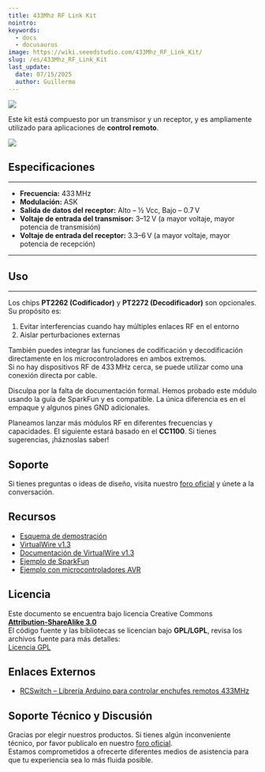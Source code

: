 ```yaml
---
title: 433Mhz RF Link Kit
nointro:
keywords:
  - docs
  - docusaurus
image: https://wiki.seeedstudio.com/433Mhz_RF_Link_Kit/
slug: /es/433Mhz_RF_Link_Kit
last_update:
  date: 07/15/2025
  author: Guillermo
---
```


![](https://files.seeedstudio.com/wiki/433Mhz_RF_Link_Kit/img/113990010%201.jpg)

Este kit está compuesto por un transmisor y un receptor, y es ampliamente utilizado para aplicaciones de **control remoto**.

[![](https://files.seeedstudio.com/wiki/Seeed-WiKi/docs/images/300px-Get_One_Now_Banner-ragular.png)](https://www.seeedstudio.com/depot/433mhz-rf-link-kit-p-127.html?cPath=139_140)

## Especificaciones
---
- **Frecuencia:** 433 MHz  
- **Modulación:** ASK  
- **Salida de datos del receptor:** Alto – ½ Vcc, Bajo – 0.7 V  
- **Voltaje de entrada del transmisor:** 3–12 V (a mayor voltaje, mayor potencia de transmisión)  
- **Voltaje de entrada del receptor:** 3.3–6 V (a mayor voltaje, mayor potencia de recepción)  

---

## Uso
---
Los chips **PT2262 (Codificador)** y **PT2272 (Decodificador)** son opcionales. Su propósito es:

1. Evitar interferencias cuando hay múltiples enlaces RF en el entorno  
2. Aislar perturbaciones externas  

También puedes integrar las funciones de codificación y decodificación directamente en los microcontroladores en ambos extremos.  
Si no hay dispositivos RF de 433 MHz cerca, se puede utilizar como una conexión directa por cable.

Disculpa por la falta de documentación formal. Hemos probado este módulo usando la guía de SparkFun y es compatible. La única diferencia es en el empaque y algunos pines GND adicionales.

Planeamos lanzar más módulos RF en diferentes frecuencias y capacidades. El siguiente estará basado en el **CC1100**. Si tienes sugerencias, ¡háznoslas saber!

## Soporte

Si tienes preguntas o ideas de diseño, visita nuestro [foro oficial](https://community.seeedstudio.com/) y únete a la conversación.

## Recursos

- [Esquema de demostración](https://files.seeedstudio.com/wiki/433Mhz_RF_Link_Kit/res/315MRFlink.pdf)  
- [VirtualWire v1.3](https://files.seeedstudio.com/wiki/433Mhz_RF_Link_Kit/res/VirtualWire.rar)  
- [Documentación de VirtualWire v1.3](https://files.seeedstudio.com/wiki/433Mhz_RF_Link_Kit/res/VirtualWire.pdf)  
- [Ejemplo de SparkFun](https://files.seeedstudio.com/wiki/433Mhz_RF_Link_Kit/res/KLP_Walkthrough.pdf)  
- [Ejemplo con microcontroladores AVR](http://winavr.scienceprog.com/example-avr-projects/running-tx433-and-rx433-rf-modules-with-avr-microcontrollers.html)  

## Licencia

Este documento se encuentra bajo licencia Creative Commons  
**[Attribution-ShareAlike 3.0](https://creativecommons.org/licenses/by-sa/3.0/)**  
El código fuente y las bibliotecas se licencian bajo **GPL/LGPL**, revisa los archivos fuente para más detalles:  
[Licencia GPL](http://www.gnu.org/licenses/gpl.html)

## Enlaces Externos

- [RCSwitch – Librería Arduino para controlar enchufes remotos 433MHz](http://code.google.com/p/rc-switch)

## Soporte Técnico y Discusión

Gracias por elegir nuestros productos. Si tienes algún inconveniente técnico, por favor publícalo en nuestro [foro oficial](http://forum.seeedstudio.com/).  
Estamos comprometidos a ofrecerte diferentes medios de asistencia para que tu experiencia sea lo más fluida posible.

<div class="button_tech_support_container">
<a href="https://forum.seeedstudio.com/" class="button_forum"></a> 
<a href="https://www.seeedstudio.com/contacts" class="button_email"></a>
</div>

<div class="button_tech_support_container">
<a href="https://discord.gg/eWkprNDMU7" class="button_discord"></a> 
<a href="https://github.com/Seeed-Studio/wiki-documents/discussions/69" class="button_discussion"></a>
</div>